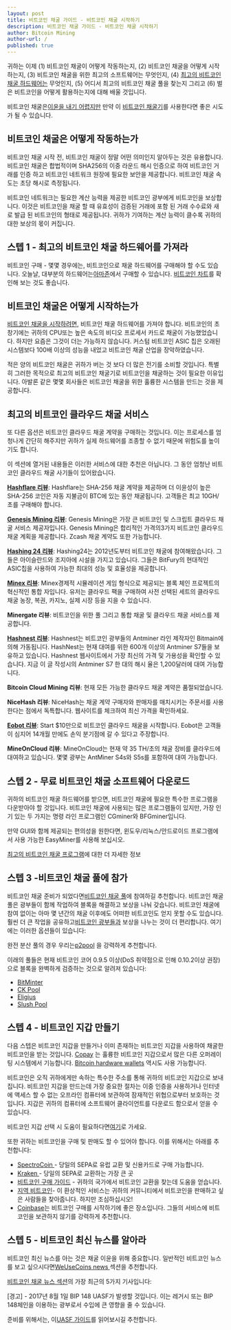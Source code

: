 ```yaml
---
layout: post
title: 비트코인 채굴 가이드 - 비트코인 채굴 시작하기
description: 비트코인 채굴 가이드 - 비트코인 채굴 시작하기
author: Bitcoin Mining
author-url: /
published: true
---
```


귀하는 이제 (1) 비트코인 채굴이 어떻게 작동하는지, (2) 비트코인 채굴을 어떻게 시작하는지, (3) 비트코인 채굴을 위한 최고의 소프트웨어는 무엇인지, (4) <a href="https://www.bitcoinmining.com/bitcoin-mining-hardware/">최고의 비트코인 채굴 하드웨어는</a> 무엇인지, (5) 어디서 최고의 비트코인 채굴 풀을 찾는지 그리고 (6) 벌은 비트코인을 어떻게 활용하는지에 대해 배울 것입니다.

비트코인 채굴은<a href="https://www.bitcoinmining.com/bitcoin-mining-profitability/">이윤을 내기 어렵지만</a> 만약 이 <a href="http://geni.us/37CM">비트코인 채굴기</a>를 사용한다면 좋은 시도가 될 수 있습니다.

<h2>비트코인 채굴은 어떻게 작동하는가</h2>

비트코인 채굴 시작 전, 비트코인 채굴이 정말 어떤 의미인지 알아두는 것은 유용합니다. 비트코인 채굴은 합법적이며 SHA256의 이중 라운드 해시 인증으로 하여 비트코인 거래를 인증 하고 비트코인 네트워크 원장에 필요한 보안을 제공합니다. 비트코인 채굴 속도는 초당 해시로 측정됩니다.

비트코인 네트워크는 필요한 계산 능력을 제공한 비트코인 광부에게 비트코인을 보상합니다. 이것은 비트코인을 채굴 할 때 유효성이 검증된 거래에 포함 된 거래 수수료와 새로 발급 된 비트코인의 형태로 제공됩니다. 귀하가 기여하는 계산 능력이 클수록 귀하의 대한 보상의 몫이 커집니다.

<h2>스텝 1 - 최고의 비트코인 채굴 하드웨어를 가져라</h2>

비트코인 구매 - 몇몇 경우에는, 비트코인으로 채굴 하드웨어를 구매해야 할 수도 있습니다. 오늘날, 대부분의 하드웨어는<a href="http://geni.us/37CM">아마존</a>에서 구매할 수 있습니다. <a href="http://www.bitcoincharts.com/">비트코인 차트</a>를 확인해 보는 것도 좋습니다. 

<h2>비트코인 채굴은 어떻게 시작하는가</h2>

<a href="https://www.bitcoinmining.com/bitcoin-mining-for-beginners-how-to-mine-bitcoins/">비트코인 채굴을 시작하려면</a>, 비트코인 채굴 하드웨어를 가져야 합니다. 비트코인의 초창기에는 귀하의 CPU또는 높은 속도의 비디오 프로세서 카드로 채굴이 가능했었습니다. 하지만 요즘은 그것이 더는 가능하지 않습니다. 커스텀 비트코인 ASIC 칩은 오래된 시스템보다 100배 이상의 성능을 내었고 비트코인 채굴 산업을 장악하였습니다.

적은 양의 비트코인 채굴은 귀하가 버는 것 보다 더 많은 전기를 소비할 것입니다. 특별히 그러한 목적으로 최고의 비트코인 채굴기로 비트코인을 채굴하는 것이 필요한 이유입니다. 아발론 같은 몇몇 회사들은 비트코인 채굴을 위한 훌륭한 시스템을 만드는 것을 제공합니다.

<h2>최고의 비트코인 클라우드 채굴 서비스</h2>

또 다른 옵션은 비트코인 클라우드 채굴 계약을 구매하는 것입니다. 이는 프로세스를 엄청나게 간단히 해주지만 귀하가 실제 하드웨어를 조종할 수 없기 때문에 위험도를 높이기도 합니다.

이 섹션에 열거된 내용들은 이러한 서비스에 대한 추천은 아닙니다. 그 동안 엄청난 비트코인 클라우드 채굴 사기들이 있어왔습니다.

<strong><a href="http://geni.us/hashflare">Hashflare 리뷰</a></strong>: Hashflare는 SHA-256 채굴 계약을 제공하며 더 이윤성이 높은 SHA-256 코인은 자동 지불금이 BTC에 있는 동안 채굴됩니다. 고객들은 최고 10GH/초를 구매해야 합니다.

<strong><a href="http://geni.us/advendorgm">Genesis Mining 리뷰</a></strong>: Genesis Mining은 가장 큰 비트코인 및 스크립트 클라우드 채굴 서비스 제공자입니다. Genesis Mining은 합리적인 가격의3가지 비트코인 클라우드 채굴 계획을 제공합니다. Zcash 채굴 계약도 또한 가능합니다.

<strong><a href="http://geni.us/hashing24">Hashing 24 리뷰</a></strong>: Hashing24는 2012년도부터 비트코인 채굴에 참여해왔습니다. 그들은 아이슬란드와 조지아에 시설을 가지고 있습니다. 그들은 BitFury의 현대적인 ASIC칩을 사용하여 가능한 최대의 성능 및 효율성을 제공합니다.

<strong><a href="http://geni.us/minex">Minex 리뷰</a></strong>: Minex경제적 시뮬레이션 게임 형식으로 제공되는 블록 체인 프로젝트의  혁신적인 통합 자입니다. 유저는 클라우드 팩을 구매하여 사전 선택된 세트의 클라우드 채굴 농장, 복권, 카지노, 실제 시장 등을 지을 수 있습니다.

<strong>Minergate 리뷰</strong>: 비트코인을 위한 풀 그리고 통합 채굴 및 클라우드 채굴 서비스를 제공합니다.

<strong><a href="http://geni.us/advendorgm">Hashnest 리뷰</a></strong>: Hashnest는 비트코인 광부들의 Antminer 라인 제작자인 Bitmain에 의해 가동됩니다. HashNest는 현재 대여를 위한 600개 이상의 Antminer S7들을 보유하고 있습니다. Hashnest 웹사이트에서 가장 최신의 가격 및 가용성을 확인할 수 있습니다. 지금 이 글 작성시의 Antminer S7 한 대의 해시 율은 1,200달러에 대여 가능합니다.

<strong>Bitcoin Cloud Mining 리뷰</strong>: 현재 모든 가능한 클라우드 채굴 계약은 품절되었습니다.

<strong>NiceHash 리뷰</strong>: NiceHash는 채굴 계약 구매자와 판매자를 매치시키는 주문서를 사용한다는 점에서 독특합니다. 웹사이트를 체크하여 최신 가격을 확인하세요.

<strong><a href="http://geni.us/hashflare">Eobot 리뷰</a></strong>: Start $10만으로 비트코인 클라우드 채굴을 시작합니다. Eobot은 고객들이 심지어 14개월 만에도 손익 분기점에 갈 수 있다고 주장합니다.

<strong>MineOnCloud 리뷰</strong>: MineOnCloud는 현재 약 35 TH/초의 채굴 장비를 클라우드에 대여하고 있습니다. 몇몇 광부는 AntMiner S4s와 S5s를 포함하여 대여 가능합니다.

<h2>스텝 2 - 무료 비트코인 채굴 소프트웨어 다운로드</h2>

귀하의 비트코인 채굴 하드웨어를 받으면, 비트코인 채굴에 필요한 특수한 프로그램을 다운받아야 할 것입니다. 비트코인 채굴에 사용되는 많은 프로그램들이 있지만, 가장 인기 있는 두 가지는 명령 라인 프로그램인 CGminer와 BFGminer입니다.

만약 GUI와 함께 제공되는 편의성을 원한다면, 윈도우/리눅스/안드로이드 프로그램에서 사용 가능한 EasyMiner를 사용해 보십시오.

<a href="https://www.bitcoinmining.com/bitcoin-mining-software/">최고의 비트코인 채굴 프로그램</a>에 대한 더 자세한 정보
 
<h2>스텝 3 -비트코인 채굴 풀에 참가</h2>

비트코인 채굴 준비가 되었다면<a href="https://www.bitcoinmining.com/bitcoin-mining-pools/">비트코인 채굴 풀</a>에 참여하길 추천합니다. 비트코인 채굴 풀은 광부들이 함께 작업하여 블록을 해결하고 보상을 나눠 갖습니다. 비트코인 채굴에 참여 없이는 아마 몇 년간의 채굴 이후에도 어떠한 비트코인도 얻지 못할 수도 있습니다. 훨씬 더 큰 작업을 공유하고<a href="https://www.bitcoinminer.com/">비트코인 광부들과</a> 보상을 나누는 것이 더 편리합니다. 여기에는 이러한 옵션들이 있습니다:

완전 분산 풀의 경우 우리는<a href="http://p2pool.in/">p2pool</a> 을 강력하게 추천합니다.

이래의 풀들은 현재 비트코인 코어 0.9.5 이상(DoS 취약점으로 인해 0.10.2이상 권장)으로 블록을 완벽하게 검증하는 것으로 알려져 있습니다:
<ul>
<li><a href="https://bitminter.com/">BitMinter</a></li>
<li><a href="http://www.kano.is/">CK Pool</a></li>
<li><a href="http://eligius.st/~gateway/">Eligius</a></li>
<li><a href="https://en.bitcoin.it/wiki/Bitcoin_Pooled_Mining">Slush Pool</a></li>
 </ul>
<h2>스텝 4 - 비트코인 지갑 만들기</h2>

다음 스텝은 비트코인 지갑을 만들거나 이미 존재하는 비트코인 지갑을 사용하여 채굴한 비트코인을 받는 것입니다. <a href="http://geni.us/copay">Copay</a> 는 훌륭한 비트코인 지갑으로서 많은 다른 오퍼레이팅 시스템에서 기능합니다.  <a href="http://geni.us/ledger">Bitcoin hardware wallets</a> 역시도 사용 가능합니다.

비트코인은 오직 귀하에게만 속하는 특수한 주소를 통해 귀하의 비트코인 지갑으로 보내집니다. 비트코인 지갑을 만드는데 가장 중요한 절차는 이중 인증을 사용하거나 인터넷에 액세스 할 수 없는 오프라인 컴퓨터에 보관하여 잠재적인 위협으로부터 보호하는 것입니다. 지갑은 귀하의 컴퓨터에 소프트웨어 클라이언트를 다운로드 함으로서 얻을 수 있습니다.

비트코인 지갑 선택 시 도움이 필요하다면<a href="https://www.weusecoins.com/en/find-the-best-bitcoin-wallet/">여기</a>로 가세요.

또한 귀하는 비트코인을 구매 및 판매도 할 수 있어야 합니다. 이를 위해서는 아래를 추천합니다:
<ul>
<li><a href="http://geni.us/spectrocoin">SpectroCoin </a>- 당일의 SEPA로 유럽 교환 및 신용카드로 구매 가능합니다.
<li><a href="https://www.kraken.com/">Kraken </a>- 당일의 SEPA로 교환하는 가장 큰 곳
<li><a href="https://www.weusecoins.com/en/how-buy-bitcoins-online-best-bitcoin-exchange-rate-bitcoin-price/">비트코인 구매 가이드</a> - 귀하의 국가에서 비트코인 교환을 찾는데 도움을 얻습니다.
<li><a href="http://geni.us/localbitcoins">지역 비트코인</a>- 이 환상적인 서비스는 귀하의 커뮤니티에서 비트코인을 판매하고 싶은 사람들을 찾아줍니다. 하지만 조심하십시오!
<li><a href="http://geni.us/coinbase">Coinbase</a>는 비트코인 구매를 시작하기에 좋은 장소입니다. 그들의 서비스에 비트코인을 보관하지 않기를 강력하게 추천합니다.
</ul>
<h2>스텝 5 - 비트코인 최신 뉴스를 알아라</h2>

비트코인 최신 뉴스를 아는 것은 채굴 이윤을 위해 중요합니다. 일반적인 비트코인 뉴스를 보고 싶으시다면<a href="https://www.weusecoins.com/news/">WeUseCoins news </a>섹션을 추천합니다.

<a href="https://www.bitcoinmining.com/news/">비트코인 채굴 뉴스 섹션</a>의 가장 최근의 5가지 기사입니다:

[경고] - 2017년 8월 1일 BIP 148 UASF가 발생할 것입니다. 이는 레거시 또는 BIP 148체인을 이용하는 광부로서 수입에 큰 영향을 줄 수 있습니다.

준비를 위해서는, 이<a href="https://www.weusecoins.com/uasf-guide/">UASF 가이드</a>를 읽어보시길 추천합니다.


